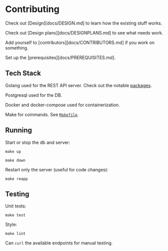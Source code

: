 # Contributing

Check out [Design][docs/DESIGN.md] to learn how the existing stuff works.

Check out [Design plans][docs/DESIGNPLANS.md] to see what needs work.

Add yourself to [contributors][docs/CONTRIBUTORS.md] if you work on something.

Set up the [prerequisites][docs/PREREQUISITES.md].

## Tech Stack

Golang used for the REST API server. Check out the notable [packages](docs/PACKAGES.md).

Postgresql used for the DB.

Docker and docker-compose used for containerization.

Make for commands. See [`Makefile`](Makefile).

## Running

Start or stop the db and server:

    make up

    make down

Restart only the server (useful for code changes):

    make reapp

## Testing

Unit tests:

    make test

Style:

    make lint

Can `curl` the available endpoints for manual testing.
